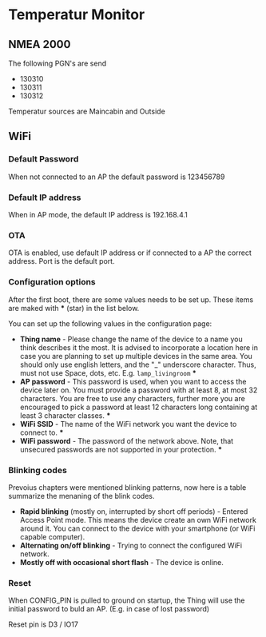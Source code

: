 # Temperatur Monitor

## NMEA 2000

The following PGN's are send
- 130310
- 130311
- 130312

Temperatur sources are Maincabin and Outside

## WiFi

### Default Password

When not connected to an AP the default password is 123456789

### Default IP address

When in AP mode, the default IP address is 192.168.4.1

### OTA 
OTA is enabled, use default IP address or if connected to a AP the correct address.
Port is the default port.

### Configuration options

After the first boot, there are some values needs to be set up.
These items are maked with __*__ (star) in the list below.

You can set up the following values in the configuration page:

-  __Thing name__ - Please change the name of the device to
a name you think describes it the most. It is advised to
incorporate a location here in case you are planning to
set up multiple devices in the same area. You should only use
english letters, and the "_" underscore character. Thus, must not
use Space, dots, etc. E.g. `lamp_livingroom` __*__
- __AP password__ - This password is used, when you want to
access the device later on. You must provide a password with at least 8,
at most 32 characters.
You are free to use any characters, further more you are
encouraged to pick a password at least 12 characters long containing
at least 3 character classes. __*__
- __WiFi SSID__ - The name of the WiFi network you want the device
to connect to. __*__
- __WiFi password__ - The password of the network above. Note, that
unsecured passwords are not supported in your protection. __*__

### Blinking codes

Prevoius chapters were mentioned blinking patterns, now here is a
table summarize the menaning of the blink codes.

- __Rapid blinking__ (mostly on, interrupted by short off periods) -
Entered Access Point mode. This means the device create an own WiFi
network around it. You can connect to the device with your smartphone
(or WiFi capable computer).
- __Alternating on/off blinking__ - Trying to connect the configured
WiFi network.
- __Mostly off with occasional short flash__ - The device is online.

### Reset

When CONFIG_PIN is pulled to ground on startup, the Thing will use the initial
password to buld an AP. (E.g. in case of lost password)

Reset pin is D3 / IO17